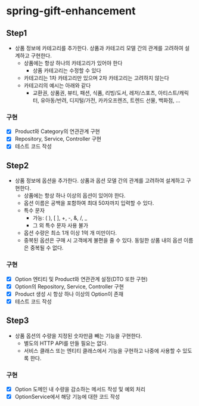 # spring-gift-enhancement
## Step1
- 상품 정보에 카테고리를 추가한다. 상품과 카테고리 모델 간의 관계를 고려하여 설계하고 구현한다.
  - 상품에는 항상 하나의 카테고리가 있어야 한다
    - 상품 카테고리는 수정할 수 있다
  - 카테고리는 1차 카테고리만 있으며 2차 카테고리는 고려하지 않는다
  - 카테고리의 예시는 아래와 같다
    - 교환권, 상품권, 뷰티, 패션, 식품, 리빙/도서, 레저/스포츠, 아티스트/캐릭터, 유아동/반려, 디지털/가전, 카카오프렌즈, 트렌드 선물, 백화점, ...

### 구현
- [X] Product와 Category의 연관관계 구현
- [X] Repository, Service, Controller 구현
- [X] 테스트 코드 작성

## Step2
- 상품 정보에 옵션을 추가한다. 상품과 옵션 모델 간의 관계를 고려하여 설계하고 구현한다.
  - 상품에는 항상 하나 이상의 옵션이 있어야 한다.
  - 옵션 이름은 공백을 포함하여 최대 50자까지 입력할 수 있다.
  - 특수 문자
    - 가능: ( ), [ ], +, -, &, /, _
    - 그 외 특수 문자 사용 불가
  - 옵션 수량은 최소 1개 이상 1억 개 미만이다.
  - 중복된 옵션은 구매 시 고객에게 불편을 줄 수 있다. 동일한 상품 내의 옵션 이름은 중복될 수 없다.

### 구현
- [X] Option 엔티티 및 Product와 연관관계 설정(DTO 또한 구현)
- [X] Option의 Repository, Service, Controller 구현
- [X] Product 생성 시 항상 하나 이상의 Option이 존재
- [X] 테스트 코드 작성

## Step3
- 상품 옵션의 수량을 지정된 숫자만큼 빼는 기능을 구현한다.
  - 별도의 HTTP API를 만들 필요는 없다.
  - 서비스 클래스 또는 엔티티 클래스에서 기능을 구현하고 나중에 사용할 수 있도록 한다.

### 구현
- [X] Option 도메인 내 수량을 감소하는 메서드 작성 및 예외 처리
- [X] OptionService에서 해당 기능에 대한 코드 작성